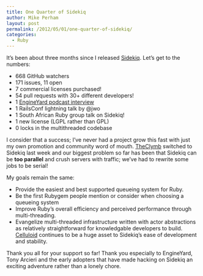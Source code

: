 ```yaml
---
title: One Quarter of Sidekiq
author: Mike Perham
layout: post
permalink: /2012/05/01/one-quarter-of-sidekiq/
categories:
  - Ruby
---
```

It&#8217;s been about three months since I released [Sidekiq][1]. Let&#8217;s get to the numbers:

*   668 GitHub watchers
*   171 issues, 11 open
*   7 commercial licenses purchased!
*   54 pull requests with 30+ different developers!
*   1 [EngineYard podcast interview][2]
*   1 RailsConf lightning talk by @jwo
*   1 South African Ruby group talk on Sidekiq!
*   1 new license (LGPL rather than GPL)
*   0 locks in the multithreaded codebase

I consider that a success; I&#8217;ve never had a project grow this fast with just my own promotion and community word of mouth. [TheClymb][3] switched to Sidekiq last week and our biggest problem so far has been that Sidekiq can be **too parallel** and crush servers with traffic; we&#8217;ve had to rewrite some jobs to be serial!

My goals remain the same:

*   Provide the easiest and best supported queueing system for Ruby.
*   Be the first Rubygem people mention or consider when choosing a queueing system
*   Improve Ruby&#8217;s overall efficiency and perceived performance through multi-threading.
*   Evangelize multi-threaded infrastructure written with actor abstractions as relatively straightforward for knowledgable developers to build. [Celluloid][4] continues to be a huge asset to Sidekiq&#8217;s ease of development and stability.

Thank you all for your support so far! Thank you especially to EngineYard, Tony Arcieri and the early adopters that have made hacking on Sidekiq an exciting adventure rather than a lonely chore.

 [1]: https://github.com/mperham/sidekiq
 [2]: http://www.engineyard.com/podcast/sidekiq-the-clymb-motorcycles
 [3]: https://www.theclymb.com/invite-from/mperham
 [4]: https://github.com/celluloid/celluloid